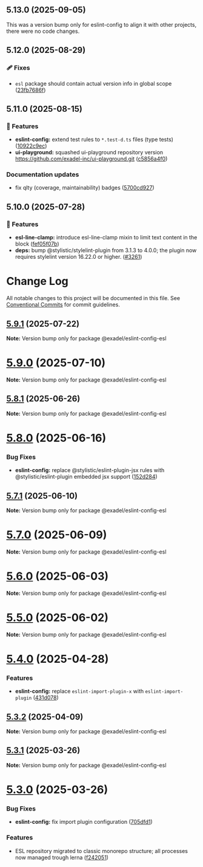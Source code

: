 ## 5.13.0 (2025-09-05)

This was a version bump only for eslint-config to align it with other projects, there were no code changes.

## 5.12.0 (2025-08-29)

### 🩹 Fixes

- `esl` package should contain actual version info in global scope ([23fb7686f](https://github.com/exadel-inc/esl/commit/23fb7686f))

## 5.11.0 (2025-08-15)

### 🚀 Features

- **eslint-config:** extend test rules to `*.test-d.ts` files (type tests) ([10922c9ec](https://github.com/exadel-inc/esl/commit/10922c9ec))
- **ui-playground:** squashed ui-playground repository version https://github.com/exadel-inc/ui-playground.git ([c5856a4f0](https://github.com/exadel-inc/esl/commit/c5856a4f0))

### Documentation updates

- fix qlty (coverage, maintainability) badges ([5700cd927](https://github.com/exadel-inc/esl/commit/5700cd927))

## 5.10.0 (2025-07-28)

### 🚀 Features

- **esl-line-clamp:** introduce esl-line-clamp mixin to limit text content in the block ([fef05f07b](https://github.com/exadel-inc/esl/commit/fef05f07b))
- **deps:** bump @stylistic/stylelint-plugin from 3.1.3 to 4.0.0; the plugin now requires stylelint version 16.22.0 or higher. ([#3261](https://github.com/exadel-inc/esl/pull/3261))

# Change Log

All notable changes to this project will be documented in this file.
See [Conventional Commits](https://conventionalcommits.org) for commit guidelines.

## [5.9.1](https://github.com/exadel-inc/esl/compare/v5.9.0...v5.9.1) (2025-07-22)

**Note:** Version bump only for package @exadel/eslint-config-esl





# [5.9.0](https://github.com/exadel-inc/esl/compare/v5.8.1...v5.9.0) (2025-07-10)

**Note:** Version bump only for package @exadel/eslint-config-esl





## [5.8.1](https://github.com/exadel-inc/esl/compare/v5.8.0...v5.8.1) (2025-06-26)

**Note:** Version bump only for package @exadel/eslint-config-esl





# [5.8.0](https://github.com/exadel-inc/esl/compare/v5.7.1...v5.8.0) (2025-06-16)


### Bug Fixes

* **eslint-config:** replace @stylistic/eslint-plugin-jsx rules with @stylistic/eslint-plugin embedded jsx support ([152d284](https://github.com/exadel-inc/esl/commit/152d28405f4341d164a004f5f117b63edebb2126))





## [5.7.1](https://github.com/exadel-inc/esl/compare/v5.7.0...v5.7.1) (2025-06-10)

**Note:** Version bump only for package @exadel/eslint-config-esl





# [5.7.0](https://github.com/exadel-inc/esl/compare/v5.6.0...v5.7.0) (2025-06-09)

**Note:** Version bump only for package @exadel/eslint-config-esl





# [5.6.0](https://github.com/exadel-inc/esl/compare/v5.5.0...v5.6.0) (2025-06-03)

**Note:** Version bump only for package @exadel/eslint-config-esl





# [5.5.0](https://github.com/exadel-inc/esl/compare/v5.4.0...v5.5.0) (2025-06-02)

**Note:** Version bump only for package @exadel/eslint-config-esl





# [5.4.0](https://github.com/exadel-inc/esl/compare/v5.3.2...v5.4.0) (2025-04-28)


### Features

* **eslint-config:** replace `eslint-import-plugin-x` with `eslint-import-plugin` ([431d078](https://github.com/exadel-inc/esl/commit/431d0788c9302b09569420e00f22cf693a9236fc))





## [5.3.2](https://github.com/exadel-inc/esl/compare/v5.3.1...v5.3.2) (2025-04-09)

**Note:** Version bump only for package @exadel/eslint-config-esl





## [5.3.1](https://github.com/exadel-inc/esl/compare/v5.3.0...v5.3.1) (2025-03-26)

**Note:** Version bump only for package @exadel/eslint-config-esl





# [5.3.0](https://github.com/exadel-inc/esl/compare/v5.2.0...v5.3.0) (2025-03-26)


### Bug Fixes

* **eslint-config:** fix import plugin configuration ([705dfd1](https://github.com/exadel-inc/esl/commit/705dfd15453252f866a064a2c3b00f81d3138a89))


### Features

* ESL repository migrated to classic monorepo structure; all processes now managed trough lerna ([f242051](https://github.com/exadel-inc/esl/commit/f242051df0dcc5a3562007cadf98c85344ed7eeb))
